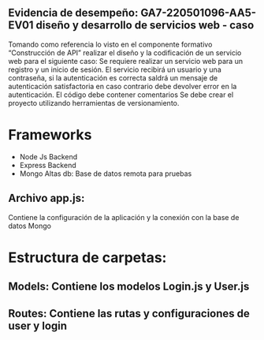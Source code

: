 ## Evidencia de desempeño: GA7-220501096-AA5-EV01 diseño y desarrollo de servicios web - caso 

Tomando como referencia lo visto en el componente formativo “Construcción de API” realizar el diseño y la 
codificación de un servicio web para el siguiente caso: 
Se requiere realizar un servicio web para un registro y un inicio de sesión. El servicio recibirá un usuario y 
una contraseña, si la autenticación es correcta saldrá un mensaje de autenticación satisfactoria en caso 
contrario debe devolver error en la autenticación. 
El código debe contener comentarios 
Se debe crear el proyecto utilizando herramientas de versionamiento.

# Frameworks
  - Node Js          Backend
  - Express          Backend
  - Mongo Altas db:  Base de datos remota para pruebas


## Archivo app.js: 
Contiene la configuración de la aplicación y la conexión con la base de datos Mongo


# Estructura de carpetas:

## Models:   Contiene los modelos Login.js y User.js
## Routes:   Contiene las rutas y configuraciones de user y login

